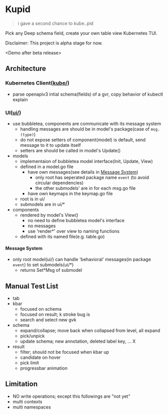 # Kupid

> i gave a second chance to kube..pid

Pick any Deep schema field, create your own table view Kubernetes TUI.

Disclaimer:
This project is alpha stage for now.

\<Demo after beta release\>

## Architecture

### Kubernetes Client([kube/](./kube/))

- parse openapiv3 intial schema(fields) of a gvr, copy behavior of kubectl explain

### UI([ui/](./ui/))

- use bubbletea, components are communicate with its message system
  - handling messages are should be in model's package(case of `msg.(type)`)
  - do not expose setters of component(model) is default, send message to it to update itself
  - setters are should be called in model's Update()
- models
  - implementaion of bubbletea model interface(Init, Update, View)
  - defined in a model.go file
    - have own messages(see details in [Message System](#message-system))
      - only root has seperated package name `event` (to avoid circular dependencies)
      - the other submodels' are in for each msg.go file
    - have own keymaps in the keymap.go file
  - root is in ui/
  - submodels are in ui/*
- components
  - rendered by model's View()
    - no need to define bubbletea model's interface
    - no messages
    - use 'render*' over view to naming functions
  - defined with its named file(e.g. table.go)

#### Message System

- only root model(ui/) can handle 'behavioral' messages(in package `event`) to set submodels(ui/*)
  - returns Set*Msg of submodel


## Manual Test List

- tab
- kbar
  - focused on schema
  - focused on result; k stroke bug is
  - search and select new gvk
- schema
  - expand/collapse; move back when collapsed from level, all expand
  - pick/unpick
  - update schema; new annotation, deleted label key, ... X
- result
  - filter; should not be focused when kbar up
  - candidate on hover
  - pick limit
  - progressbar animation

## Limitation

- NO write operations; except this followings are "not yet"
- multi contexts
- multi namespaces
